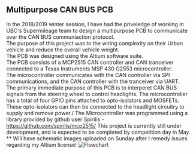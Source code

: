 ## Multipurpose CAN BUS PCB
In the 2018/2019 winter session, I have had the priveledge of working in UBC's Supermileage team to design a multipurpose PCB to
communicate over the CAN BUS communiaction protocol.\
The purpose of this project was to the wiring complexity on their Urban vehicle and reduce the overall vehicle weight.\
The PCB was designed using the Altium software suite.\
The PCB consists of a MCP2515 CAN controller and CAN tranceiver connected to a Texas Instruments MSP 430 G2553 microcontroller.\
The microcontroller communicates with the CAN controller via SPI communications, and the CAN controller with the tranceiver via UART.\
The primary immediate purpose of this PCB is to interperet CAN BUS signals from the steering wheel to control headlights.
The microcontroller has a total of four GPIO pins attached to opto-isolators and MOSFETs. 
These opto-isolators can then be connected to the headlight circuitry to supply and remove power./
The Microcontroller was programmed using a library provided by github user Spirilis - https://github.com/spirilis/mcp2515/
This project is currently still under development, and is expected to be completed by competition day in May.\
** Will have schematic images uploaded on Sunday after I remedy issues regarding my Altium license!
![Flowchart](https://github.com/Minnietj/minnietj.github.io/blob/master/Supermileage%20CAN%20BUS%20PCB/Supermileage%20Flowchart.PNG)
